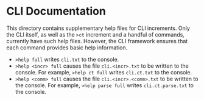 # CLI Documentation

This directory contains supplementary help files for CLI increments.  Only the CLI
itself, as well as the `>ct` increment and a handful of commands, currently
have such help files.  However, the CLI framework ensures that each command provides
basic help information.

* `>help full` writes `cli.txt` to the console.
* `>help <incr> full` causes the file `cli.<incr>.txt` to be written to the console.
For example, `>help ct full` writes `cli.ct.txt` to the console.
* `>help <comm> full` causes the file `cli.<incr>.<comm>.txt` to be written to the
console.  For example, `>help parse full` writes `cli.ct.parse.txt` to the console.
